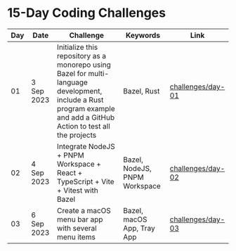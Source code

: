 # 15-Day Coding Challenges

| Day | Date       | Challenge                                                                                                                                                           | Keywords                      | Link                                      |
|-----|------------|---------------------------------------------------------------------------------------------------------------------------------------------------------------------|-------------------------------|-------------------------------------------|
| 01  | 3 Sep 2023 | Initialize this repository as a monorepo using Bazel for multi-language development, include a Rust program example and add a GitHub Action to test all the projects | Bazel, Rust                   | [challenges/day-01](./challenges/day-01)  |
| 02  | 4 Sep 2023 | Integrate NodeJS + PNPM Workspace + React + TypeScript + Vite + Vitest with Bazel                                                                                   | Bazel, NodeJS, PNPM Workspace | [challenges/day-02](./challenges/day-02)  |
| 03 | 6 Sep 2023 | Create a macOS menu bar app with several menu items                                                                                                  | Bazel, macOS App, Tray App    |  [challenges/day-03](./challenges/day-03) |
